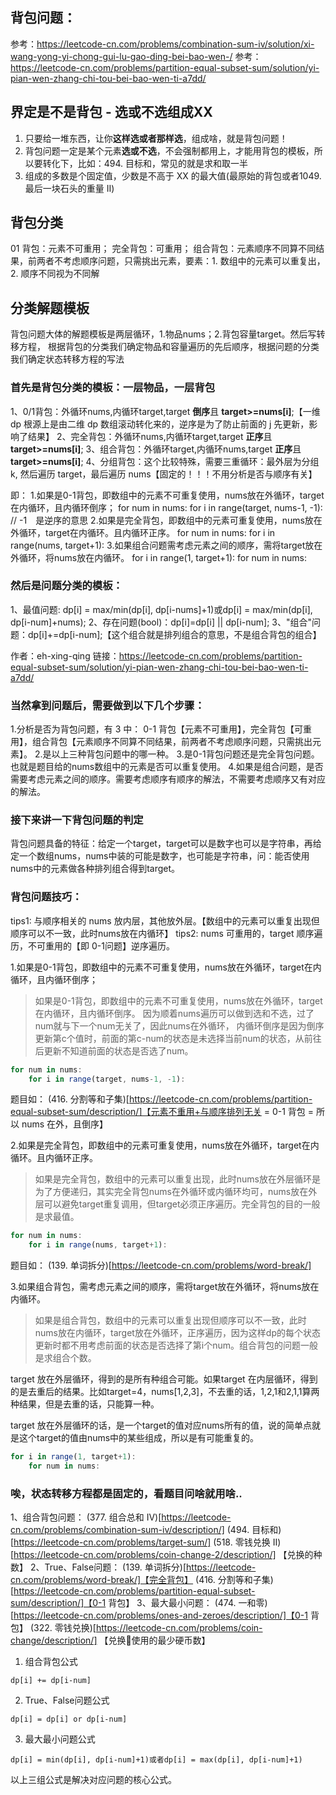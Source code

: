 
## 背包问题：

参考：https://leetcode-cn.com/problems/combination-sum-iv/solution/xi-wang-yong-yi-chong-gui-lu-gao-ding-bei-bao-wen-/
参考：https://leetcode-cn.com/problems/partition-equal-subset-sum/solution/yi-pian-wen-zhang-chi-tou-bei-bao-wen-ti-a7dd/

## 界定是不是背包 - 选或不选组成XX
1. 只要给一堆东西，让你**这样选或者那样选**，组成啥，就是背包问题！
2. 背包问题一定是某个元素**选或不选**，不会强制都用上，才能用背包的模板，所以要转化下，比如：494. 目标和，常见的就是求和取一半
3. 组成的多数是个固定值，少数是不高于 XX 的最大值(最原始的背包或者1049. 最后一块石头的重量 II)

## 背包分类
01 背包：元素不可重用；
完全背包：可重用；
组合背包：元素顺序不同算不同结果，前两者不考虑顺序问题，只需挑出元素，要素：1. 数组中的元素可以重复出，2. 顺序不同视为不同解

## 分类解题模板
背包问题大体的解题模板是两层循环，1.物品nums；2.背包容量target。然后写转移方程，
根据背包的分类我们确定物品和容量遍历的先后顺序，根据问题的分类我们确定状态转移方程的写法

### 首先是背包分类的模板：一层物品，一层背包
1、0/1背包：外循环nums,内循环target,target **倒序**且 **target>=nums[i]**;【一维 dp 根源上是由二维 dp 数组滚动转化来的，逆序是为了防止前面的 j 先更新，影响了结果】
2、完全背包：外循环nums,内循环target,target **正序**且 **target>=nums[i]**;
3、组合背包：外循环target,内循环nums,target **正序**且 **target>=nums[i]**;
4、分组背包：这个比较特殊，需要三重循环：最外层为分组 k, 然后遍历 target，最后遍历 nums【固定的！！！不用分析是否与顺序有关】

即：
1.如果是0-1背包，即数组中的元素不可重复使用，nums放在外循环，target在内循环，且内循环倒序；
for num in nums:
    for i in range(target, nums-1, -1): // -1　是逆序的意思
2.如果是完全背包，即数组中的元素可重复使用，nums放在外循环，target在内循环。且内循环正序。
for num in nums:
    for i in range(nums, target+1):
3.如果组合问题需考虑元素之间的顺序，需将target放在外循环，将nums放在内循环。
for i in range(1, target+1):
    for num in nums:


### 然后是问题分类的模板：
1、最值问题: dp[i] = max/min(dp[i], dp[i-nums]+1)或dp[i] = max/min(dp[i], dp[i-num]+nums);
2、存在问题(bool)：dp[i]=dp[i] || dp[i-num];
3、"组合"问题：dp[i]+=dp[i-num];【这个组合就是排列组合的意思，不是组合背包的组合】

作者：eh-xing-qing
链接：https://leetcode-cn.com/problems/partition-equal-subset-sum/solution/yi-pian-wen-zhang-chi-tou-bei-bao-wen-ti-a7dd/

### 当然拿到问题后，需要做到以下几个步骤：
1.分析是否为背包问题，有 3 中： 0-1 背包【元素不可重用】，完全背包【可重用】，组合背包【元素顺序不同算不同结果，前两者不考虑顺序问题，只需挑出元素】。
2.是以上三种背包问题中的哪一种。
3.是0-1背包问题还是完全背包问题。也就是题目给的nums数组中的元素是否可以重复使用。
4.如果是组合问题，是否需要考虑元素之间的顺序。需要考虑顺序有顺序的解法，不需要考虑顺序又有对应的解法。

### 接下来讲一下背包问题的判定
背包问题具备的特征：给定一个target，target可以是数字也可以是字符串，再给定一个数组nums，nums中装的可能是数字，也可能是字符串，问：能否使用nums中的元素做各种排列组合得到target。

### 背包问题技巧：

tips1: 与顺序相关的 nums 放内层，其他放外层。【数组中的元素可以重复出现但顺序可以不一致，此时nums放在内循环】
tips2: nums 可重用的，target 顺序遍历，不可重用的【即 0-1问题】逆序遍历。


1.如果是0-1背包，即数组中的元素不可重复使用，nums放在外循环，target在内循环，且内循环倒序；

>如果是0-1背包，即数组中的元素不可重复使用，nums放在外循环，target在内循环，且内循环倒序。 因为顺着nums遍历可以做到选和不选，过了num就与下一个num无关了，因此nums在外循环， 内循环倒序是因为倒序更新第c个值时，前面的第c-num的状态是未选择当前num的状态，从前往后更新不知道前面的状态是否选了num。

```js
for num in nums:
    for i in range(target, nums-1, -1):
```

题目如：
(416. 分割等和子集)[https://leetcode-cn.com/problems/partition-equal-subset-sum/description/]【元素不重用+与顺序排列无关 = 0-1 背包 = 所以 nums 在外，且倒序】

2.如果是完全背包，即数组中的元素可重复使用，nums放在外循环，target在内循环。且内循环正序。

>如果是完全背包，数组中的元素可以重复出现，此时nums放在外层循环是为了方便递归，其实完全背包nums在外循环或内循环均可，nums放在外层可以避免target重复调用，但target必须正序遍历。完全背包的目的一般是求最值。

```js
for num in nums:
    for i in range(nums, target+1):
```

题目如：
(139. 单词拆分)[https://leetcode-cn.com/problems/word-break/]



3.如果组合背包，需考虑元素之间的顺序，需将target放在外循环，将nums放在内循环。

> 如果是组合背包，数组中的元素可以重复出现但顺序可以不一致，此时nums放在内循环，target放在外循环，正序遍历，因为这样dp的每个状态更新时都不用考虑前面的状态是否选择了第i个num。组合背包的问题一般是求组合个数。


 target 放在外层循环，得到的是所有种组合可能。如果target 在内层循环，得到的是去重后的结果。比如target=4，nums[1,2,3]，不去重的话，1,2,1和2,1,1算两种结果，但是去重的话，只能算一种。

target 放在外层循环的话，是一个target的值对应nums所有的值，说的简单点就是这个target的值由nums中的某些组成，所以是有可能重复的。

```js
for i in range(1, target+1):
    for num in nums:
```

### 唉，状态转移方程都是固定的，看题目问啥就用啥..

1、组合背包问题：
(377. 组合总和 Ⅳ)[https://leetcode-cn.com/problems/combination-sum-iv/description/]
(494. 目标和)[https://leetcode-cn.com/problems/target-sum/]
(518. 零钱兑换 II)[https://leetcode-cn.com/problems/coin-change-2/description/] 【兑换的种数】
2、True、False问题：
(139. 单词拆分)[https://leetcode-cn.com/problems/word-break/]【完全背包】
(416. 分割等和子集)[https://leetcode-cn.com/problems/partition-equal-subset-sum/description/]【0-1 背包】
3、最大最小问题：
(474. 一和零)[https://leetcode-cn.com/problems/ones-and-zeroes/description/]【0-1 背包】
(322. 零钱兑换)[https://leetcode-cn.com/problems/coin-change/description/] 【兑换使用的最少硬币数】

1. 组合背包公式

```
dp[i] += dp[i-num]
```

2. True、False问题公式

```
dp[i] = dp[i] or dp[i-num]
```

3. 最大最小问题公式

```
dp[i] = min(dp[i], dp[i-num]+1)或者dp[i] = max(dp[i], dp[i-num]+1)
```

以上三组公式是解决对应问题的核心公式。
